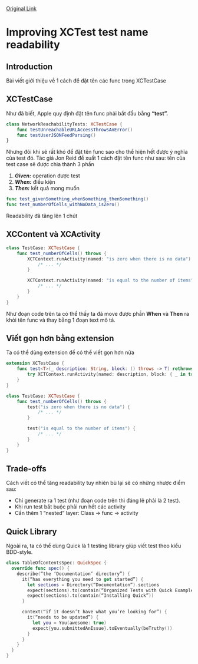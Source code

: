 [Original Link](https://masilotti.com/xctest-name-readability/)

# Improving XCTest test name readability
## Introduction
Bài viết giới thiệu về 1 cách để đặt tên các func trong XCTestCase

## XCTestCase
Như đã biết, Apple quy định đặt tên func phải bắt đầu bằng __“test”.__
```swift
class NetworkReachabilityTests: XCTestCase {
    func testUnreachableURLAccessThrowsAnError()
    func testUserJSONFeedParsing()
}
```
Nhưng đôi khi sẽ rất khó để đặt tên func sao cho thể hiện hết được ý nghĩa của test đó.
Tác giả Jon Reid đề xuất 1 cách đặt tên func như sau: tên của test case sẽ được chia thành 3 phần
1. ___Given:___ operation được test
2. ___When:___ điều kiện
3. ___Then:___ kết quả mong muốn

```swift
func test_givenSomething_whenSomething_thenSomething()
func test_numberOfCells_withNoData_isZero()
```
Readability đã tăng lên 1 chút

## XCContent và XCActivity

```swift
class TestCase: XCTestCase {
    func test_numberOfCells() throws {
        XCTContext.runActivity(named: "is zero when there is no data") { _ -> Void in
            /* ... */
        }

        XCTContext.runActivity(named: "is equal to the number of items") { _ -> Void in
            /* ... */
        }
    }
}
```

Như đoạn code trên ta có thể thấy ta đã move được phần __When__ và __Then__ ra khỏi tên func và thay bằng 1 đoạn text mô tả.

## Viết gọn hơn bằng extension
Ta có thể dùng extension để có thể viết gọn hơn nữa
```swift
extension XCTestCase {
    func test<T>(_ description: String, block: () throws -> T) rethrows -> T {
        try XCTContext.runActivity(named: description, block: { _ in try block() })
    }
}

class TestCase: XCTestCase {
    func test_numberOfCells() throws {
        test("is zero when there is no data") {
            /* ... */
        }

        test("is equal to the number of items") {
            /* ... */
        }
    }
}
```

## Trade-offs
Cách viết có thể tăng readability tuy nhiên bù lại sẽ có những nhược điểm sau:
* Chỉ generate ra 1 test (như đoạn code trên thì đáng lẽ phải là 2 test).
* Khi run test bắt buộc phải run hết các activity
* Cần thêm 1 “nested” layer: Class -> func -> activity

## Quick Library
Ngoài ra, ta có thể dùng Quick là 1 testing library giúp viết test theo kiểu BDD-style.

```swift
class TableOfContentsSpec: QuickSpec {
  override func spec() {
    describe(“the ‘Documentation’ directory”) {
      it(“has everything you need to get started”) {
        let sections = Directory(“Documentation”).sections
        expect(sections).to(contain(“Organized Tests with Quick Examples and Example Groups”))
        expect(sections).to(contain(“Installing Quick”))
      }

      context(“if it doesn’t have what you’re looking for”) {
        it(“needs to be updated”) {
          let you = You(awesome: true)
          expect{you.submittedAnIssue}.toEventually(beTruthy())
        }
      }
    }
  }
}
```